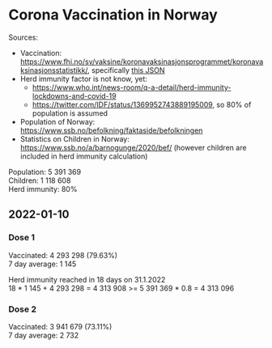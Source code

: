 # Corona Vaccination in Norway

Sources:

- Vaccination: <https://www.fhi.no/sv/vaksine/koronavaksinasjonsprogrammet/koronavaksinasjonsstatistikk/>, specifically [this JSON](https://www.fhi.no/api/chartdata/api/99119)
- Herd immunity factor is not know, yet:
  - <https://www.who.int/news-room/q-a-detail/herd-immunity-lockdowns-and-covid-19>
  - <https://twitter.com/IDF/status/1369952743889195009>, so 80% of population is assumed
- Population of Norway: <https://www.ssb.no/befolkning/faktaside/befolkningen>
- Statistics on Children in Norway: https://www.ssb.no/a/barnogunge/2020/bef/ (however children are included in herd immunity calculation)

Population: 5 391 369  
Children: 1 118 608  
Herd immunity: 80%  

## 2022-01-10

### Dose 1

Vaccinated: 4 293 298 (79.63%)  
7 day average: 1 145

Herd immunity reached in 18 days on 31.1.2022  
18 * 1 145 + 4 293 298 = 4 313 908 >= 5 391 369 * 0.8 = 4 313 096

### Dose 2

Vaccinated: 3 941 679 (73.11%)  
7 day average: 2 732

